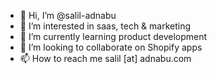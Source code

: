- 👋 Hi, I’m @salil-adnabu
- 👀 I’m interested in saas, tech & marketing
- 🌱 I’m currently learning product development
- 💞️ I’m looking to collaborate on Shopify apps
- 📫 How to reach me salil [at] adnabu.com
